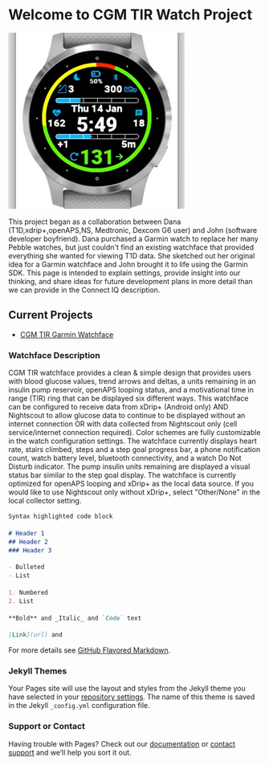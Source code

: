 # Welcome to CGM TIR Watch Project

![CoverImage](images/CoverImage.png)

This project began as a collaboration between Dana (T1D,xdrip+,openAPS,NS, Medtronic, Dexcom G6 user) and John (software developer boyfriend).  Dana purchased a Garmin watch to replace her many Pebble watches, but just couldn't find an existing watchface that provided everything she wanted for viewing T1D data.  She sketched out her original idea for a Garmin watchface and John brought it to life using the Garmin SDK.  This page is intended to explain settings, provide insight into our thinking, and share ideas for future development plans in more detail than we can provide in the Connect IQ description.

## Current Projects

- [CGM TIR Garmin Watchface](https://apps.garmin.com/en-US/apps/38c13f6f-3f68-4a08-b58b-1e1089292a6f)

### Watchface Description

CGM TIR watchface provides a clean & simple design that provides users with blood glucose values, trend arrows and deltas, a units remaining in an insulin pump reservoir, openAPS looping status, and a motivational time in range (TIR) ring that can be displayed six different ways.  This watchface can be configured to receive data from xDrip+ (Android only) AND Nightscout to allow glucose data to continue to be displayed without an internet connection OR with data collected from Nightscout only (cell service/internet connection required). Color schemes are fully customizable in the watch configuration settings. The watchface currently displays heart rate, stairs climbed, steps and a step goal progress bar, a phone notification count, watch battery level, bluetooth connectivity, and a watch Do Not Disturb indicator. The pump insulin units remaining are displayed a visual status bar similar to the step goal display.  The watchface is currently optimized for openAPS looping and xDrip+ as the local data source.  If you would like to use Nightscout only without xDrip+, select "Other/None" in the local collector setting.

```markdown
Syntax highlighted code block

# Header 1
## Header 2
### Header 3

- Bulleted
- List

1. Numbered
2. List

**Bold** and _Italic_ and `Code` text

[Link](url) and 
```

For more details see [GitHub Flavored Markdown](https://guides.github.com/features/mastering-markdown/).

### Jekyll Themes

Your Pages site will use the layout and styles from the Jekyll theme you have selected in your [repository settings](https://github.com/SturdiPancreas/CGM-TIR-watch/settings). The name of this theme is saved in the Jekyll `_config.yml` configuration file.

### Support or Contact

Having trouble with Pages? Check out our [documentation](https://docs.github.com/categories/github-pages-basics/) or [contact support](https://support.github.com/contact) and we’ll help you sort it out.
